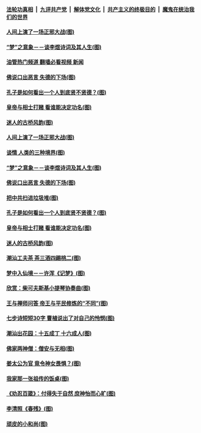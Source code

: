 ####  [法轮功真相](../../../../basic/blob/master/README.md?t=09290531) &nbsp;|&nbsp; [九评共产党](../../../../9ping.md/blob/master/README.md?t=09290531) &nbsp;|&nbsp; [解体党文化](../../../../jtdwh.md/blob/master/README.md?t=09290531)  &nbsp;|&nbsp; [共产主义的终极目的](../../../../gczydzjmd.md/blob/master/README.md?t=09290531) &nbsp;|&nbsp; [魔鬼在统治我们的世界](../../../../mgztzwmdsj.md/blob/master/README.md?t=09290531) 

#### [人间上演了一场正邪大战(图)](../pages/p7/1015670.md?t=09290531) 

#### [“梦”之意象－－谈李煜诗词及其人生(图)](../pages/p7/1016659.md?t=09290531) 

#### [油管热门频道 翻墙必看视频 新闻](http://209.250.226.216:81/youtube.html?09290531)

#### [佛说口出恶言 失德的下场(图)](../pages/p7/1017389.md?t=09290531) 

#### [孔子是如何看出一个人到底贤不贤德？(图)](../pages/p7/1017529.md?t=09290531) 

#### [皇帝与相士打赌 看谁能决定功名(图)](../pages/p7/1016886.md?t=09290531) 

#### [迷人的古桥风韵(图)](../pages/p7/1016622.md?t=09290531) 

#### [人间上演了一场正邪大战(图)](../pages/p7/1015670.md?t=09290531) 

#### [谈情 人类的三种境界(图)](../pages/p7/1017536.md?t=09290531) 

#### [“梦”之意象－－谈李煜诗词及其人生(图)](../pages/p7/1016659.md?t=09290531) 

#### [佛说口出恶言 失德的下场(图)](../pages/p7/1017389.md?t=09290531) 

#### [把中共扫进垃圾堆(图)](../pages/p7/1017637.md?t=09290531) 

#### [孔子是如何看出一个人到底贤不贤德？(图)](../pages/p7/1017529.md?t=09290531) 

#### [皇帝与相士打赌 看谁能决定功名(图)](../pages/p7/1016886.md?t=09290531) 

#### [迷人的古桥风韵(图)](../pages/p7/1016622.md?t=09290531) 

#### [潮汕工夫茶 茶三酒四踢桃二(图)](../pages/p7/1017605.md?t=09290531) 

#### [梦中入仙境－－许浑《记梦》(图)](../pages/p7/1016991.md?t=09290531) 

#### [欣赏：柴可夫斯基小提琴协奏曲(图)](../pages/p7/1016199.md?t=09290531) 

#### [王与禅师问答 帝王与平民修炼的“不同”(图)](../pages/p7/1017487.md?t=09290531) 

#### [七步诗短短30字 曹植说出了对自己的怜悯(图)](../pages/p7/1017306.md?t=09290531) 

#### [潮汕出花园：十五成丁 十六成人(图)](../pages/p7/1017543.md?t=09290531) 

#### [佛家两神僧：僧安与无相(图)](../pages/p7/1017527.md?t=09290531) 

#### [姜太公为官 竟令神女畏惧？(图)](../pages/p7/1017519.md?t=09290531) 

#### [我家那一张祖传的饭桌(图)](../pages/p7/1017485.md?t=09290531) 

#### [《劝忍百箴》：付得失于自然 庶神怡而心旷(图)](../pages/p7/1017440.md?t=09290531) 

#### [李清照《春残》(图)](../pages/p7/1017046.md?t=09290531) 

#### [顽皮的小和尚(图)](../pages/p7/1015669.md?t=09290531) 

<img src='http://gfw-breaker.win/goodnews/indexes/p7.md' width='0px' height='0px'/>
